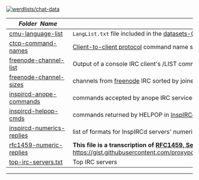 [![werdlists/chat-data](https://img.shields.io/badge/werdlists-chat_data-purple.svg?logo=github&style=popout&longCache=true)](# "werdlists/chat-data")

|&nbsp;&nbsp;&nbsp;&nbsp;&nbsp;&nbsp;_Folder&nbsp;&nbsp;Name_&nbsp;&nbsp;&nbsp;&nbsp;&nbsp;&nbsp;| _Description of Contents_
|:--------------------|--------------------------------------------------------------------------------------------------------------------------------------------------------
| [cmu-language-list](cmu-langauge-list.txt) | `LangList.txt` file included in the [datasets-CMU-Wilderness](https://github.com/festvox/datasets-CMU-Wilderness "CMU Wilderness Multilingual Speech Dataset") repository <http://www.festvox.org/cmu_wilderness>  
| [ctcp-command-names](ctcp-command-names.txt) |  [Client-to-client protocol](https://wikipedia.org/wiki/Client-to-client_protocol) command name strings 
| [freenode-channel-list](freenode-channel-list.txt.xz) |  Output of a console IRC client's /LIST command on the [FreeNode](https://freenode.net "Supporting Free and Open Source Software Communities since 1998") network <http://84.237.231.90/freenode-list.txt>  
| [freenode-channel-sizes](freenode-channel-sizes.txt) |  channels from [freenode](https://freenode.net) IRC sorted by joined client count 
| [inspircd-anope-commands](inspircd-anope-commands.txt) |  commands accepted by anope IRC services daemon via InspIRCd <https://wiki.inspircd.org/Commands> 
| [inspircd-helpop-cmds](inspircd-helpop-cmds.txt) |  commands returned by HELPOP in [InspIRCd](https://inspircd.org) servers 
| [inspircd-numerics-replies](inspircd-numerics-replies.txt) |  list of formats for InspIRCd servers' numeric code replies <http://decal.sdf.org/spotfedsonline/inspircd-numerics.txt> 
| [rfc1459-numeric-replies](rfc1459-numeric-replies.yml) |  __This file is a transcription of [RFC1459,  Section 6](https://tools.ietf.org/html/rfc1459 "Internet Relay Chat") into [YAML](https://yaml.org "YAML Ain't Markup Language")__ via <https://gist.githubusercontent.com/proxypoke/2264878/raw/4a7f9a003f10b3aaa6e58ee92077fb0116874207/numreplies.yaml>  
| [top-irc-servers.txt](top-irc-servers.txt) | Top IRC servers

* * *

